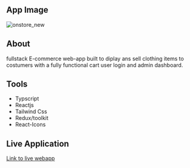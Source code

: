 ## App Image

![onstore_new](https://user-images.githubusercontent.com/65251662/170699338-a897b3dd-dd8c-4ca5-ad8d-a40cef5f3941.png)

## About

fullstack E-commerce web-app built to diplay ans sell clothing items to costumers with a fully functional cart user login and admin dashboard.

## Tools

- Typscript
- Reactjs
- Tailwind Css
- Redux/toolkit
- React-Icons

## Live Application

[Link to live webapp](https://onstore.vercel.app/)

